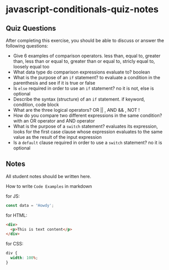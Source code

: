 # javascript-conditionals-quiz-notes

## Quiz Questions

After completing this exercise, you should be able to discuss or answer the following questions:

- Give 6 examples of comparison operators.
  less than, equal to, greater than, less than or equal to, greater than or equal to, stricly equal to, loosely equal too
- What data type do comparison expressions evaluate to?
  boolean
- What is the purpose of an `if` statement?
  to evaluate a condition in the parenthesis and see if it is true or false
- Is `else` required in order to use an `if` statement?
  no it is not, else is optional
- Describe the syntax (structure) of an `if` statement.
  if keyword, condition, code block
- What are the three logical operators?
  OR || , AND && , NOT !
- How do you compare two different expressions in the same condition?
  with an OR operator and AND operator
- What is the purpose of a `switch` statement?
  evaluates its expression, looks for the first case clause whose expression evaluates to the same value as the result of the input expression
- Is a `default` clause required in order to use a `switch` statement?
  no it is optional

## Notes

All student notes should be written here.

How to write `Code Examples` in markdown

for JS:

```javascript
const data = 'Howdy';
```

for HTML:

```html
<div>
  <p>This is text content</p>
</div>
```

for CSS:

```css
div {
  width: 100%;
}
```
